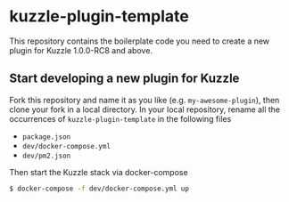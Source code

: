 # kuzzle-plugin-template

This repository contains the boilerplate code you need to create a new plugin for Kuzzle 1.0.0-RC8 and above.

## Start developing a new plugin for Kuzzle

Fork this repository and name it as you like (e.g. `my-awesome-plugin`),
then clone your fork in a local directory.
In your local repository, rename all the occurrences of `kuzzle-plugin-template` in the following files

- `package.json`
- `dev/docker-compose.yml`
- `dev/pm2.json`

Then start the Kuzzle stack via docker-compose

```bash
$ docker-compose -f dev/docker-compose.yml up
```


